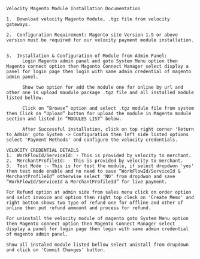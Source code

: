 
    Velocity Magento Module Installation Documentation 

    1.	Download velocity Magento Module, .tgz file from velocity gateways.

    2.	Configuration Requirement: Magento site Version 1.9 or above version must be required for our velocity payment module installation.


    3.	Installation & Configuration of Module from Admin Panel:
          Login Magento admin panel and goto System Menu option then Magento connect option then Magento Connect Manager select display a panel for login page then login with same admin credential of magento admin panel.

          Show two option for add the module one for online by url and other one is upload maudule package .tgz file and all installed module listed bellow.

          Click on “Browse” option and select .tgz module file from system then Click on “Upload” button for upload the module in Magento module section and listed in “MODULES LIST” below.

          After Successful installation, click on top right corner 'Return to Admin' goto System -> Configuration then left side listed options select 'Payment Methods' and configure the velocity credentials.

    VELOCITY CREDENTIAL DETAILS
    1.	WorkFlowId/ServiceId: - This is provided by velocity to merchant.
    2.	MerchantProfileId: - This is provided by velocity to merchant.
    3.	Test Mode :- This is for test the module, if select dropdwon 'yes' then test mode enable and no need to save “WorkFlowId/ServiceId & MerchantProfileId” otherwise select 'NO' from dropdwon and save  “WorkFlowId/ServiceId & MerchantProfileId” for live payment.

    For Refund option at admin side from sales menu click on order option and selct invoice and option then right top cleck on 'Create Memo' and right bottom shows two type of refund one for offline and other of online then put refund ammount and process for refund.

    For uninstall the velocity module of magento goto System Menu option then Magento connect option then Magento Connect Manager select display a panel for login page then login with same admin credential of magento admin panel.

    Show all instaled module listed bellow select unistall from drupdown and click on 'Commit Changes' button.